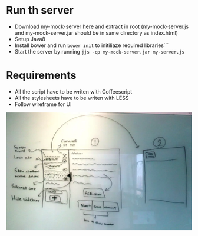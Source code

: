 # Run th server

* Download my-mock-server [here]() and extract in root (my-mock-server.js and my-mock-server.jar should be in same directory as index.html)
* Setup Java8
* Install bower and run ```bower init``` to initiliaze required libraries```
* Start the server by running ``` jjs -cp my-mock-server.jar my-server.js ```

# Requirements
* All the script have to be writen with Coffeescript
* All the stylesheets have to be writen with LESS
* Follow wireframe for UI

![Wireframe](wireframe.webp)
